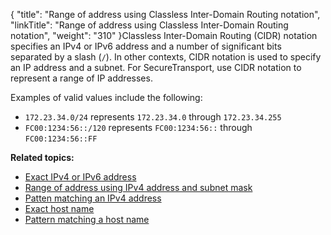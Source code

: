 {
    "title": "Range of address using  Classless Inter-Domain Routing notation",
    "linkTitle": "Range of address using Classless Inter-Domain Routing notation",
    "weight": "310"
}Classless Inter-Domain Routing (CIDR) notation specifies an IPv4 or IPv6 address and a number of significant bits separated by a slash (`/`). In other contexts, CIDR notation is used to specify an IP address and a subnet. For <span class="mc-variable axway_variables.Component_Short_Name variable">SecureTransport</span>, use CIDR notation to represent a range of IP addresses.

Examples of valid values include the following:

-   `172.23.34.0/24` represents `172.23.34.0` through `172.23.34.255`
-   `FC00:1234:56::/120` represents `FC00:1234:56::` through `FC00:1234:56::FF`

**Related topics:**

-   <a href="../r_st_exact_ipv4_ipv6_address" class="MCXref xref">Exact IPv4 or IPv6 address</a>
-   <a href="../r_st_addresses_using_ipv4_address_subnet_mask" class="MCXref xref">Range of address using IPv4 address and subnet mask</a>
-   <a href="../r_st_patten_matching_ipv4_address" class="MCXref xref">Patten matching an IPv4 address</a>
-   <a href="../r_st_exact_host_name" class="MCXref xref">Exact host name</a>
-   <a href="../r_st_pattern_matching_host_name" class="MCXref xref">Pattern matching a host name</a>
